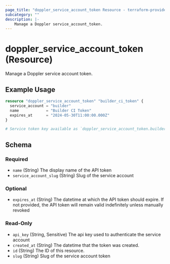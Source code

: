 ```yaml
---
page_title: "doppler_service_account_token Resource - terraform-provider-doppler"
subcategory: ""
description: |-
	Manage a Doppler service_account_token.
---
```


# doppler_service_account_token (Resource)

Manage a Doppler service account token.

## Example Usage

```terraform
resource "doppler_service_account_token" "builder_ci_token" {
  service_account = "builder"
  name            = "Builder CI Token"
  expires_at      = "2024-05-30T11:00:00.000Z"
}

# Service token key available as `doppler_service_account_token.builder_ci_token.api_key`
```

<!-- schema generated by tfplugindocs -->
## Schema

### Required

- `name` (String) The display name of the API token
- `service_account_slug` (String) Slug of the service account

### Optional

- `expires_at` (String) The datetime at which the API token should expire. If not provided, the API token will remain valid indefinitely unless manually revoked

### Read-Only

- `api_key` (String, Sensitive) The api key used to authenticate the service account
- `created_at` (String) The datetime that the token was created.
- `id` (String) The ID of this resource.
- `slug` (String) Slug of the service account token
